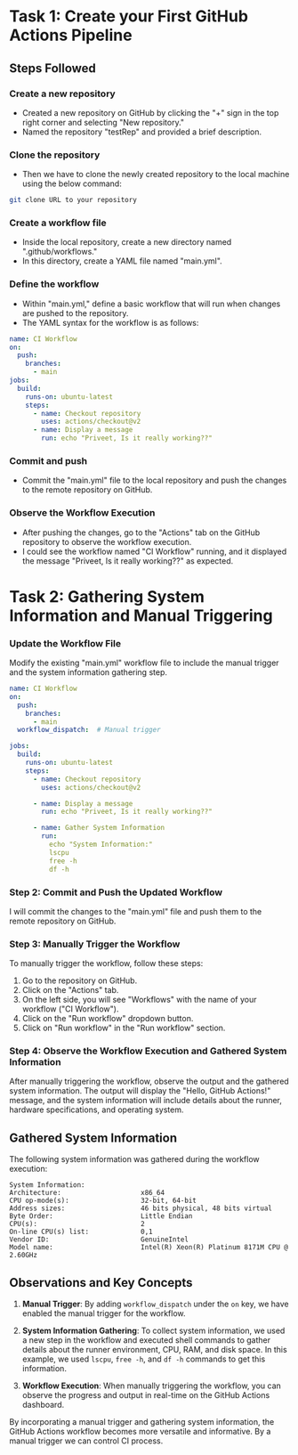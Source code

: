# Task 1: Create your First GitHub Actions Pipeline

## Steps Followed

### Create a new repository
- Created a new repository on GitHub by clicking the "+" sign in the top right corner and selecting "New repository."
- Named the repository "testRep" and provided a brief description.

### Clone the repository
- Then we have to clone the newly created repository to the local machine using the below command:

```bash
git clone URL to your repository
```

### Create a workflow file
- Inside the local repository, create a new directory named ".github/workflows."
- In this directory, create a YAML file named "main.yml".

### Define the workflow
- Within "main.yml," define a basic workflow that will run when changes are pushed to the repository.
- The YAML syntax for the workflow is as follows:
```yaml
name: CI Workflow
on:
  push:
    branches:
      - main
jobs:
  build:
    runs-on: ubuntu-latest
    steps:
      - name: Checkout repository
        uses: actions/checkout@v2
      - name: Display a message
        run: echo "Priveet, Is it really working??"
```

### Commit and push
- Commit the "main.yml" file to the local repository and push the changes to the remote repository on GitHub.

### Observe the Workflow Execution
- After pushing the changes, go to the "Actions" tab on the GitHub repository to observe the workflow execution.
- I could see the workflow named "CI Workflow" running, and it displayed the message "Priveet, Is it really working??" as expected.



# Task 2: Gathering System Information and Manual Triggering


### Update the Workflow File

Modify the existing "main.yml" workflow file to include the manual trigger and the system information gathering step.

```yaml
name: CI Workflow
on:
  push:
    branches:
      - main
  workflow_dispatch:  # Manual trigger

jobs:
  build:
    runs-on: ubuntu-latest
    steps:
      - name: Checkout repository
        uses: actions/checkout@v2

      - name: Display a message
        run: echo "Priveet, Is it really working??"

      - name: Gather System Information
        run: 
          echo "System Information:"
          lscpu
          free -h
          df -h
```

### Step 2: Commit and Push the Updated Workflow

I will commit the changes to the "main.yml" file and push them to the remote repository on GitHub.

### Step 3: Manually Trigger the Workflow

To manually trigger the workflow, follow these steps:
1. Go to the repository on GitHub.
2. Click on the "Actions" tab.
3. On the left side, you will see "Workflows" with the name of your workflow ("CI Workflow").
4. Click on the "Run workflow" dropdown button.
5. Click on "Run workflow" in the "Run workflow" section.

### Step 4: Observe the Workflow Execution and Gathered System Information

After manually triggering the workflow, observe the output and the gathered system information. The output will display the "Hello, GitHub Actions!" message, and the system information will include details about the runner, hardware specifications, and operating system.

## Gathered System Information

The following system information was gathered during the workflow execution:

```
System Information:
Architecture:                    x86_64
CPU op-mode(s):                  32-bit, 64-bit
Address sizes:                   46 bits physical, 48 bits virtual
Byte Order:                      Little Endian
CPU(s):                          2
On-line CPU(s) list:             0,1
Vendor ID:                       GenuineIntel
Model name:                      Intel(R) Xeon(R) Platinum 8171M CPU @ 2.60GHz
```

## Observations and Key Concepts

1. **Manual Trigger**: By adding `workflow_dispatch` under the `on` key, we have enabled the manual trigger for the workflow. 

2. **System Information Gathering**: To collect system information, we used a new step in the workflow and executed shell commands to gather details about the runner environment, CPU, RAM, and disk space. In this example, we used `lscpu`, `free -h`, and `df -h` commands to get this information.

3. **Workflow Execution**: When manually triggering the workflow, you can observe the progress and output in real-time on the GitHub Actions dashboard.

By incorporating a manual trigger and gathering system information, the GitHub Actions workflow becomes more versatile and informative. By a manual trigger we can control CI process.  